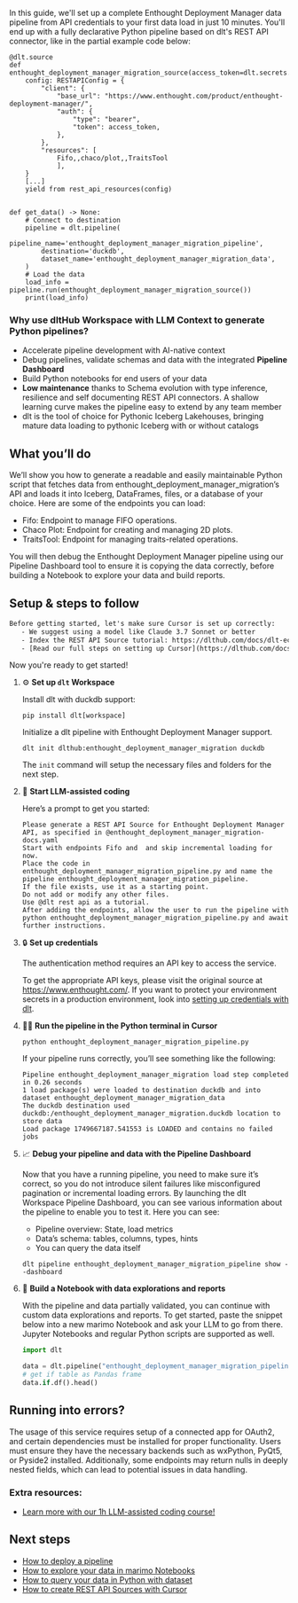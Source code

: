 In this guide, we'll set up a complete Enthought Deployment Manager data pipeline from API credentials to your first data load in just 10 minutes. You'll end up with a fully declarative Python pipeline based on dlt's REST API connector, like in the partial example code below:

```python-outcome
@dlt.source
def enthought_deployment_manager_migration_source(access_token=dlt.secrets.value):
    config: RESTAPIConfig = {
        "client": {
            "base_url": "https://www.enthought.com/product/enthought-deployment-manager/",
            "auth": {
                "type": "bearer",
                "token": access_token,
            },
        },
        "resources": [
            Fifo,,chaco/plot,,TraitsTool
            ],
    }
    [...]
    yield from rest_api_resources(config)


def get_data() -> None:
    # Connect to destination
    pipeline = dlt.pipeline(
        pipeline_name='enthought_deployment_manager_migration_pipeline',
        destination='duckdb',
        dataset_name='enthought_deployment_manager_migration_data', 
    )
    # Load the data
    load_info = pipeline.run(enthought_deployment_manager_migration_source())
    print(load_info) 
```

### Why use dltHub Workspace with LLM Context to generate Python pipelines?

- Accelerate pipeline development with AI-native context
- Debug pipelines, validate schemas and data with the integrated **Pipeline Dashboard**
- Build Python notebooks for end users of your data
- **Low maintenance** thanks to Schema evolution with type inference, resilience and self documenting REST API connectors. A shallow learning curve makes the pipeline easy to extend by any team member
- dlt is the tool of choice for Pythonic Iceberg Lakehouses, bringing mature data loading to pythonic Iceberg with or without catalogs

## What you’ll do

We’ll show you how to generate a readable and easily maintainable Python script that fetches data from enthought_deployment_manager_migration’s API and loads it into Iceberg, DataFrames, files, or a database of your choice. Here are some of the endpoints you can load:

- Fifo: Endpoint to manage FIFO operations.
- Chaco Plot: Endpoint for creating and managing 2D plots.
- TraitsTool: Endpoint for managing traits-related operations.

You will then debug the Enthought Deployment Manager pipeline using our Pipeline Dashboard tool to ensure it is copying the data correctly, before building a Notebook to explore your data and build reports.

## Setup & steps to follow

```default
Before getting started, let's make sure Cursor is set up correctly:
   - We suggest using a model like Claude 3.7 Sonnet or better
   - Index the REST API Source tutorial: https://dlthub.com/docs/dlt-ecosystem/verified-sources/rest_api/ and add it to context as **@dlt rest api**
   - [Read our full steps on setting up Cursor](https://dlthub.com/docs/dlt-ecosystem/llm-tooling/cursor-restapi#23-configuring-cursor-with-documentation)
```

Now you're ready to get started!

1. ⚙️ **Set up `dlt` Workspace**
    
    Install dlt with duckdb support:
    ```shell
    pip install dlt[workspace]
    ```

    Initialize a dlt pipeline with Enthought Deployment Manager support.
    ```shell
    dlt init dlthub:enthought_deployment_manager_migration duckdb
    ```

    The `init` command will setup the necessary files and folders for the next step.
    
2. 🤠 **Start LLM-assisted coding**
    
    Here’s a prompt to get you started:
    
    ```prompt
    Please generate a REST API Source for Enthought Deployment Manager API, as specified in @enthought_deployment_manager_migration-docs.yaml 
    Start with endpoints Fifo and  and skip incremental loading for now. 
    Place the code in enthought_deployment_manager_migration_pipeline.py and name the pipeline enthought_deployment_manager_migration_pipeline. 
    If the file exists, use it as a starting point. 
    Do not add or modify any other files. 
    Use @dlt rest api as a tutorial. 
    After adding the endpoints, allow the user to run the pipeline with python enthought_deployment_manager_migration_pipeline.py and await further instructions.
    ```

    
3. 🔒 **Set up credentials** 
    
    The authentication method requires an API key to access the service.
    
    To get the appropriate API keys, please visit the original source at https://www.enthought.com/.
    If you want to protect your environment secrets in a production environment, look into [setting up credentials with dlt](https://dlthub.com/docs/walkthroughs/add_credentials).
    
4. 🏃‍♀️ **Run the pipeline in the Python terminal in Cursor**
    
    ```shell
    python enthought_deployment_manager_migration_pipeline.py
    ```
    
    If your pipeline runs correctly, you’ll see something like the following:
    
    ```shell
    Pipeline enthought_deployment_manager_migration load step completed in 0.26 seconds
    1 load package(s) were loaded to destination duckdb and into dataset enthought_deployment_manager_migration_data
    The duckdb destination used duckdb:/enthought_deployment_manager_migration.duckdb location to store data
    Load package 1749667187.541553 is LOADED and contains no failed jobs
    ```
    
5. 📈 **Debug your pipeline and data with the Pipeline Dashboard**

    Now that you have a running pipeline, you need to make sure it’s correct, so you do not introduce silent failures like misconfigured pagination or incremental loading errors. By launching the dlt Workspace Pipeline Dashboard, you can see various information about the pipeline to enable you to test it. Here you can see:
    - Pipeline overview: State, load metrics
    - Data’s schema: tables, columns, types, hints
    - You can query the data itself
    
    ```shell
    dlt pipeline enthought_deployment_manager_migration_pipeline show --dashboard
    ```
    
6. 🐍 **Build a Notebook with data explorations and reports**

    With the pipeline and data partially validated, you can continue with custom data explorations and reports. To get started, paste the snippet below into a new marimo Notebook and ask your LLM to go from there. Jupyter Notebooks and regular Python scripts are supported as well.

    
    ```python
    import dlt

   data = dlt.pipeline("enthought_deployment_manager_migration_pipeline").dataset()
   # get if table as Pandas frame
   data.if.df().head()
    ```

## Running into errors?

The usage of this service requires setup of a connected app for OAuth2, and certain dependencies must be installed for proper functionality. Users must ensure they have the necessary backends such as wxPython, PyQt5, or Pyside2 installed. Additionally, some endpoints may return nulls in deeply nested fields, which can lead to potential issues in data handling.

### Extra resources:

- [Learn more with our 1h LLM-assisted coding course!](https://www.youtube.com/watch?v=GGid70rnJuM)

## Next steps

- [How to deploy a pipeline](https://dlthub.com/docs/walkthroughs/deploy-a-pipeline)
- [How to explore your data in marimo Notebooks](https://dlthub.com/docs/general-usage/dataset-access/marimo)
- [How to query your data in Python with dataset](https://dlthub.com/docs/general-usage/dataset-access/dataset)
- [How to create REST API Sources with Cursor](https://dlthub.com/docs/dlt-ecosystem/llm-tooling/cursor-restapi)